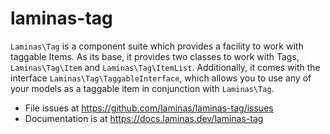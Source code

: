# laminas-tag

`Laminas\Tag` is a component suite which provides a facility to work with taggable
Items. As its base, it provides two classes to work with Tags, `Laminas\Tag\Item`
and `Laminas\Tag\ItemList`. Additionally, it comes with the interface
`Laminas\Tag\TaggableInterface`, which allows you to use any of your models as a
taggable item in conjunction with `Laminas\Tag`.


- File issues at https://github.com/laminas/laminas-tag/issues
- Documentation is at https://docs.laminas.dev/laminas-tag
